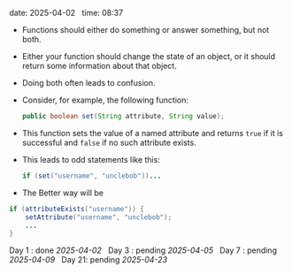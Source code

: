 date: 2025-04-02  
time: 08:37  

- Functions should either do something or answer something, but not both.
    
- Either your function should change the state of an object, or it should return some information about that object.
    
- Doing both often leads to confusion.
    
- Consider, for example, the following function:
    
    ```java
    public boolean set(String attribute, String value);
    ```
    
- This function sets the value of a named attribute and returns `true` if it is successful and `false` if no such attribute exists.
    
- This leads to odd statements like this:
    
    ```java
    if (set("username", "unclebob"))...
    ```
  
- The Better way will be
	
```java
if (attributeExists("username")) {
	setAttribute("username", "unclebob");
	...
}
```

Day 1 : done *2025-04-02*  
Day 3 : pending *2025-04-05*  
Day 7 : pending *2025-04-09*  
Day 21: pending *2025-04-23*